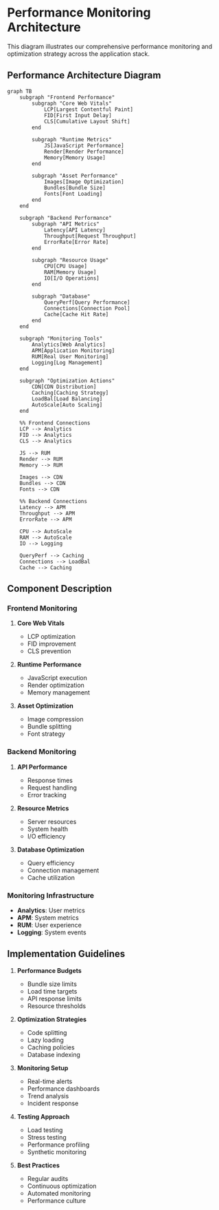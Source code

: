 # Performance Monitoring Architecture

This diagram illustrates our comprehensive performance monitoring and optimization strategy across the application stack.

## Performance Architecture Diagram

```mermaid
graph TB
    subgraph "Frontend Performance"
        subgraph "Core Web Vitals"
            LCP[Largest Contentful Paint]
            FID[First Input Delay]
            CLS[Cumulative Layout Shift]
        end

        subgraph "Runtime Metrics"
            JS[JavaScript Performance]
            Render[Render Performance]
            Memory[Memory Usage]
        end

        subgraph "Asset Performance"
            Images[Image Optimization]
            Bundles[Bundle Size]
            Fonts[Font Loading]
        end
    end

    subgraph "Backend Performance"
        subgraph "API Metrics"
            Latency[API Latency]
            Throughput[Request Throughput]
            ErrorRate[Error Rate]
        end

        subgraph "Resource Usage"
            CPU[CPU Usage]
            RAM[Memory Usage]
            IO[I/O Operations]
        end

        subgraph "Database"
            QueryPerf[Query Performance]
            Connections[Connection Pool]
            Cache[Cache Hit Rate]
        end
    end

    subgraph "Monitoring Tools"
        Analytics[Web Analytics]
        APM[Application Monitoring]
        RUM[Real User Monitoring]
        Logging[Log Management]
    end

    subgraph "Optimization Actions"
        CDN[CDN Distribution]
        Caching[Caching Strategy]
        LoadBal[Load Balancing]
        AutoScale[Auto Scaling]
    end

    %% Frontend Connections
    LCP --> Analytics
    FID --> Analytics
    CLS --> Analytics

    JS --> RUM
    Render --> RUM
    Memory --> RUM

    Images --> CDN
    Bundles --> CDN
    Fonts --> CDN

    %% Backend Connections
    Latency --> APM
    Throughput --> APM
    ErrorRate --> APM

    CPU --> AutoScale
    RAM --> AutoScale
    IO --> Logging

    QueryPerf --> Caching
    Connections --> LoadBal
    Cache --> Caching
```

## Component Description

### Frontend Monitoring

1. **Core Web Vitals**

   - LCP optimization
   - FID improvement
   - CLS prevention

2. **Runtime Performance**

   - JavaScript execution
   - Render optimization
   - Memory management

3. **Asset Optimization**
   - Image compression
   - Bundle splitting
   - Font strategy

### Backend Monitoring

1. **API Performance**

   - Response times
   - Request handling
   - Error tracking

2. **Resource Metrics**

   - Server resources
   - System health
   - I/O efficiency

3. **Database Optimization**
   - Query efficiency
   - Connection management
   - Cache utilization

### Monitoring Infrastructure

- **Analytics**: User metrics
- **APM**: System metrics
- **RUM**: User experience
- **Logging**: System events

## Implementation Guidelines

1. **Performance Budgets**

   - Bundle size limits
   - Load time targets
   - API response limits
   - Resource thresholds

2. **Optimization Strategies**

   - Code splitting
   - Lazy loading
   - Caching policies
   - Database indexing

3. **Monitoring Setup**

   - Real-time alerts
   - Performance dashboards
   - Trend analysis
   - Incident response

4. **Testing Approach**

   - Load testing
   - Stress testing
   - Performance profiling
   - Synthetic monitoring

5. **Best Practices**
   - Regular audits
   - Continuous optimization
   - Automated monitoring
   - Performance culture
